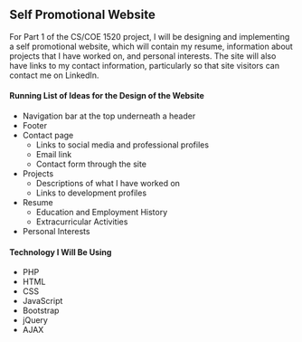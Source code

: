 ## Self Promotional Website
For Part 1 of the CS/COE 1520 project, I will be designing and implementing a self promotional website, which will contain my resume, information about projects that I have worked on, and personal interests.  The site will also have links to my contact information, particularly so that site visitors can contact me on LinkedIn.

#### Running List of Ideas for the Design of the Website
* Navigation bar at the top underneath a header
* Footer
* Contact page
  - Links to social media and professional profiles
  - Email link
  - Contact form through the site
* Projects
  - Descriptions of what I have worked on
  - Links to development profiles
* Resume
  - Education and Employment History
  - Extracurricular Activities
* Personal Interests

#### Technology I Will Be Using
* PHP
* HTML
* CSS
* JavaScript
* Bootstrap
* jQuery
* AJAX